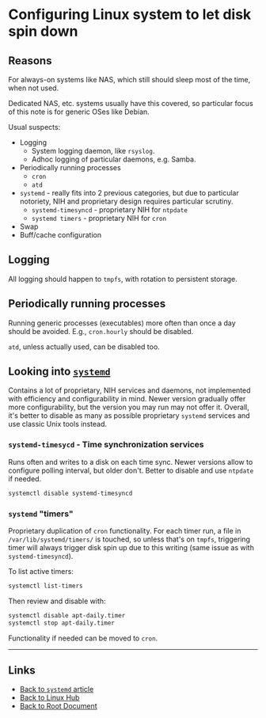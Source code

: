 # Configuring Linux system to let disk spin down

## Reasons
For always-on systems like NAS, which still should sleep most of the time,
when not used.

Dedicated NAS, etc. systems usually have this covered, so particular focus
of this note is for generic OSes like Debian.

Usual suspects:

* Logging
    * System logging daemon, like `rsyslog`.
    * Adhoc logging of particular daemons, e.g. Samba.
* Periodically running processes
    * `cron`
    * `atd`
* `systemd` - really fits into 2 previous categories, but due to particular
  notoriety, NIH and proprietary design requires particular scrutiny.
    * `systemd-timesyncd` - proprietary NIH for `ntpdate`
    * `systemd timers` - proprietary NIH for `cron`
* Swap
* Buff/cache configuration

## Logging

All logging should happen to `tmpfs`, with rotation to persistent storage.

## Periodically running processes

Running generic processes (executables) more often than once a day
should be avoided. E.g., `cron.hourly` should be disabled.

`atd`, unless actually used, can be disabled too.

## Looking into [`systemd`](./systemd.md)

Contains a lot of proprietary, NIH services and daemons, not
implemented with efficiency and configurability in mind. Newer
version gradually offer more configurability, but the version
you may run may not offer it. Overall, it's better to disable
as many as possible proprietary `systemd` services and use
classic Unix tools instead.

### `systemd-timesycd` - Time synchronization services

Runs often and writes to a disk on each time sync. Newer versions
allow to configure polling interval, but older don't. Better to
disable and use `ntpdate` if needed.

```sh
systemctl disable systemd-timesyncd
```

### `systemd` "timers"

Proprietary duplication of `cron` functionality. For each timer
run, a file in `/var/lib/systemd/timers/` is touched, so unless
that's on `tmpfs`, triggering timer will always trigger disk
spin up due to this writing (same issue as with
`systemd-timesyncd`).

To list active timers:

```sh
systemctl list-timers
```

Then review and disable with:

```sh
systemctl disable apt-daily.timer
systemctl stop apt-daily.timer
```

Functionality if needed can be moved to `cron`.

----
<!-- Footer Begins Here -->
## Links

- [Back to `systemd` article](./systemd.md)
- [Back to Linux Hub](./README.md)
- [Back to Root Document](../README.md)
